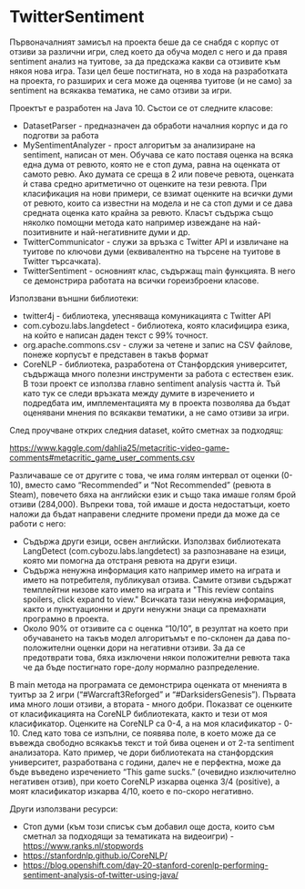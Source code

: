 # TwitterSentiment
 
Първоначалният замисъл на проекта беше да се снабдя с корпус от отзиви за различни игри, след което да обуча модел с него и да правя sentiment анализ на туитове, за да предскажа какви са отзивите към някоя нова игра. Тази цел беше постигната, но в хода на разработката на проекта, го разширих и сега може да оценява туитове (и не само) за sentiment на всякаква тематика, не само отзиви за игри.

Проектът е разработен на Java 10. Състои се от следните класове:
 - DatasetParser - предназначен да обработи началния корпус и да го подготви за работа
 - MySentimentAnalyzer - прост алгоритъм за анализиране на sentiment, написан от мен. Обучава се като поставя оценка на всяка една дума от ревюто, която не е стоп дума, равна на оценката от самото ревю. Ако думата се среща в 2 или повече ревюта, оценката ѝ става средно аритметично от оценките на тези ревюта. При класификация на нови примери, се взимат оценките на всички думи от ревюто, които са известни на модела и не са стоп думи и се дава средната оценка като крайна за ревюто. Класът съдържа също няколко помощни метода като например извеждане на най-позитивните и най-негативните думи и др.
 - TwitterCommunicator - служи за връзка с Twitter API и извличане на туитове по ключови думи (еквивалентно на търсене на туитове в Twitter търсачката).
 - TwitterSentiment - основният клас, съдържащ main функцията. В него се демонстрира работата на всички гореизброени класове.

Използвани външни библиотеки:
 - twitter4j - библиотека, улесняваща комуникацията с Twitter API
 - com.cybozu.labs.langdetect - библиотека, която класифицира езика, на който е написан даден текст с 99% точност.
 - org.apache.commons.csv - служи за четене и запис на CSV файлове, понеже корпусът е представен в такъв формат
 - CoreNLP - библиотека, разработена от Станфордския университет, съдържаща много полезни инструменти за работа с естествен език. В този проект се използва главно sentiment analysis частта ѝ. Тъй като тук се следи връзката между думите в изречението и подредбата им, имплементацията му в проекта позволява да бъдат оценявани мнения по всякакви тематики, а не само отзиви за игри.

След проучване открих следния dataset, който сметнах за подходящ:

https://www.kaggle.com/dahlia25/metacritic-video-game-comments#metacritic_game_user_comments.csv

Различаваше се от другите с това, че има голям интервал от оценки (0-10), вместо само “Recommended” и “Not Recommended” (ревюта в Steam), повечето бяха на английски език и също така имаше голям брой отзиви (284,000). Въпреки това, той имаше и доста недостатъци, което наложи да бъдат направени следните промени преди да може да се работи с него:
 - Съдържа други езици, освен английски. Използвах библиотеката LangDetect (com.cybozu.labs.langdetect) за разпознаване на езици, която ми помогна да отстраня ревюта на други езици.
 - Съдържа ненужна информация като например името на играта и името на потребителя, публикувал отзива. Самите отзиви съдържат темплейтни низове като името на играта и "This review contains spoilers, click expand to view." Всичката тази ненужна информация, както и пунктуационни и други ненужни знаци са премахнати програмно в проекта.
 - Около 90% от отзивите са с оценка “10/10”, в резултат на което при обучаването на такъв модел алгоритъмът е по-склонен да дава по-положителни оценки дори на негативни отзиви. За да се предотврати това, бяха изключени някои положителни ревюта така че да бъде постигнато горе-долу нормално разпределение.

В main метода на програмата се демонстрира оценката от мненията в туитър за 2 игри (“#Warcraft3Reforged” и “#DarksidersGenesis”). Първата има много лоши отзиви, а втората - много добри. Показват се оценките от класификацията на CoreNLP библиотеката, както и тези от моя класификатор. Оценките на CoreNLP са 0-4, а на моя класификатор - 0-10. След като това се изпълни, се появява поле, в което може да се въвежда свободно всякакъв текст и той бива оценен и от 2-та sentiment анализатора. Като пример, че дори библиотеката на станфордския университет, разработвана с години, далеч не е перфектна, може да бъде въведено изречението “This game sucks.” (очевидно изключително негативен отзив), при което CoreNLP изкарва оценка 3/4 (positive), а моят класификатор изкарва 4/10, което е по-скоро негативно.

Други използвани ресурси:
 - Стоп думи (към този списък съм добавил още доста, които съм сметнал за подходящи за тематиката на видеоигри) - https://www.ranks.nl/stopwords
 - https://stanfordnlp.github.io/CoreNLP/
 - https://blog.openshift.com/day-20-stanford-corenlp-performing-sentiment-analysis-of-twitter-using-java/
